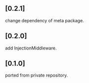 ## [0.2.1]

change dependency of meta package.

## [0.2.0]

add InjectionMiddleware.

## [0.1.0] 

ported from private repository.
